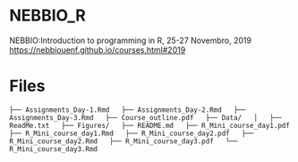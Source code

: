 # NEBBIO_R
NEBBIO:Introduction to programming in R, 25-27 Novembro, 2019
https://nebbiouenf.github.io/courses.html#2019  

# Files
`
├── Assignments_Day-1.Rmd  
├── Assignments_Day-2.Rmd  
├── Assignments_Day-3.Rmd  
├── Course_outline.pdf  
├── Data/  
│   ├── ReadMe.txt  
├── Figures/  
├── README.md  
├── R_Mini_course_day1.pdf  
├── R_Mini_course_day1.Rmd  
├── R_Mini_course_day2.pdf  
├── R_Mini_course_day2.Rmd  
├── R_Mini_course_day3.pdf  
└── R_Mini_course_day3.Rmd  
`







